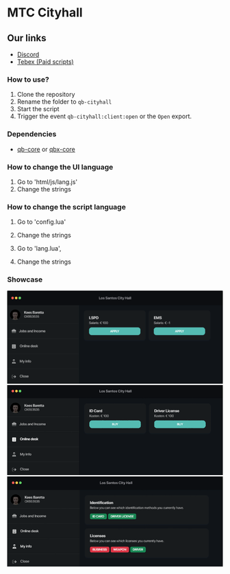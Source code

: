 # MTC Cityhall

## Our links
- [Discord](https://discord.gg/APFHf9hhkG)
- [Tebex (Paid scripts)](https://mtc.tebex.io/)

### How to use?

1. Clone the repository
2. Rename the folder to `qb-cityhall`
3. Start the script
4. Trigger the event `qb-cityhall:client:open` or the `Open` export.

### Dependencies

- [qb-core](https://github.com/qbcore-framework/qb-core) or [qbx-core](https://github.com/Qbox-project/qbx-core)

### How to change the UI language

1. Go to 'html/js/lang.js'
2. Change the strings

### How to change the script language

1. Go to 'config.lua'
2. Change the strings

3. Go to 'lang.lua',
4. Change the strings

### Showcase
![jobs](./showcase/jobs.png)
![items](./showcase/items.png)
![info](./showcase/info.png)
